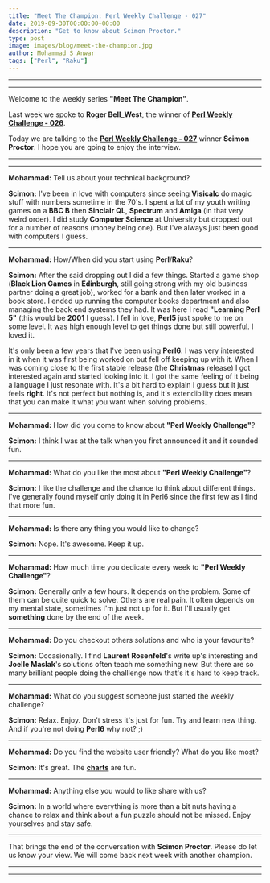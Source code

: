```yaml
---
title: "Meet The Champion: Perl Weekly Challenge - 027"
date: 2019-09-30T00:00:00+00:00
description: "Get to know about Scimon Proctor."
type: post
image: images/blog/meet-the-champion.jpg
author: Mohammad S Anwar
tags: ["Perl", "Raku"]
---
```

***
***

Welcome to the weekly series **"Meet The Champion"**.

Last week we spoke to **Roger Bell_West**, the winner of **[Perl Weekly Challenge - 026](/blog/meet-the-champion-026)**.

Today we are talking to the **[Perl Weekly Challenge - 027](/blog/perl-weekly-challenge-027)** winner **Scimon Proctor**. I hope you are going to enjoy the interview.

***
***

**Mohammad:** Tell us about your technical background?

**Scimon:** I've been in love with computers since seeing **Visicalc** do magic stuff with numbers sometime in the 70's. I spent a lot of my youth writing games on a **BBC B** then **Sinclair QL**, **Spectrum** and **Amiga** (in that very weird order). I did study **Computer Science** at University but dropped out for a number of reasons (money being one). But I've always just been good with computers I guess.

***

**Mohammad:** How/When did you start using **Perl**/**Raku**?

**Scimon:** After the said dropping out I did a few things. Started a game shop (**Black Lion Games** in **Edinburgh**, still going strong with my old business partner doing a great job), worked for a bank and then later worked in a book store. I ended up running the computer books department and also managing the back end systems they had. It was here I read **"Learning Perl 5"** (this would be **2001** I guess). I fell in love, **Perl5** just spoke to me on some level. It was high enough level to get things done but still powerful. I loved it.

It's only been a few years that I've been using **Perl6**. I was very interested in it when it was first being worked on but fell off keeping up with it. When I was coming close to the first stable release (the **Christmas** release) I got interested again and started looking into it. I got the same feeling of it being a language I just resonate with. It's a bit hard to explain I guess but it just feels **right**. It's not perfect but nothing is, and it's extendibility does mean that you can make it what you want when solving problems.

***

**Mohammad:** How did you come to know about **"Perl Weekly Challenge"**?

**Scimon:** I think I was at the talk when you first announced it and it sounded fun.

***

**Mohammad:** What do you like the most about **"Perl Weekly Challenge"**?

**Scimon:** I like the challenge and the chance to think about different things. I've generally found myself only doing it in Perl6 since the first few as I find that more fun.

***

**Mohammad:** Is there any thing you would like to change?

**Scimon:** Nope. It's awesome. Keep it up.

***

**Mohammad:** How much time you dedicate every week to **"Perl Weekly Challenge"**?

**Scimon:** Generally only a few hours. It depends on the problem. Some of them can be quite quick to solve. Others are real pain. It often depends on my mental state, sometimes I'm just not up for it. But I'll usually get **something** done by the end of the week.

***

**Mohammad:** Do you checkout others solutions and who is your favourite?

**Scimon:** Occasionally. I find **Laurent Rosenfeld**'s write up's interesting and **Joelle Maslak**'s solutions often teach me something new. But there are so many brilliant people doing the challlenge now that's it's hard to keep track.

***

**Mohammad:** What do you suggest someone just started the weekly challenge?

**Scimon:** Relax. Enjoy. Don't stress it's just for fun. Try and learn new thing. And if you're not doing **Perl6** why not? ;)

***

**Mohammad:** Do you find the website user friendly? What do you like most?

**Scimon:** It's great. The [**charts**](https://perlweeklychallenge.org/chart) are fun.

***

**Mohammad:** Anything else you would to like share with us?

**Scimon:** In a world where everything is more than a bit nuts having a chance to relax and think about a fun puzzle should not be missed. Enjoy yourselves and stay safe.

***

That brings the end of the conversation with **Scimon Proctor**. Please do let us know your view. We will come back next week with another champion.

***
***
